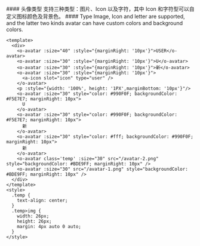 <cn>
#### 头像类型
支持三种类型：图片、Icon 以及字符，其中 Icon 和字符型可以自定义图标颜色及背景色。
</cn>

<us>
#### Type
Image, Icon and letter are supported, and the latter two kinds avatar can have custom colors and background colors.
</us>

```vue
<template>
  <div>
    <o-avatar :size="40" :style="{marginRight: '10px'}">USER</o-avatar>
    <o-avatar :size="30" :style="{marginRight: '10px'}">U</o-avatar>
    <o-avatar :size="30" :style="{marginRight: '10px'}">新</o-avatar>
    <o-avatar :size="30" :style="{marginRight: '10px'}">
      <a-icon slot="icon" type="user" />
    </o-avatar>
    <p :style="{width: '100%', height: '1PX',marginBottom: '10px'}"/>
    <o-avatar :size="30" style="color: #990F0F; backgroundColor: #F5E7E7; marginRight: 10px">
      U
    </o-avatar>
    <o-avatar :size="30" style="color: #990F0F; backgroundColor: #F5E7E7; marginRight: 10px">
      新
    </o-avatar>
    <o-avatar :size="30" style="color: #fff; backgroundColor: #990F0F; marginRight: 10px">
      新
    </o-avatar>
    <o-avatar class='temp' :size="30" src="/avatar-2.png" style="backgroundColor: #BDE9FF; marginRight: 10px" />
    <o-avatar :size="30" src="/avatar-1.png" style="backgroundColor: #BDE9FF; marginRight: 10px" />
  </div>
</template>
<style>
  .temp {
    text-align: center;
  }
  .temp>img {
    width: 26px;
    height: 26px;
    margin: 4px auto 0 auto;
  }
</style>
```
